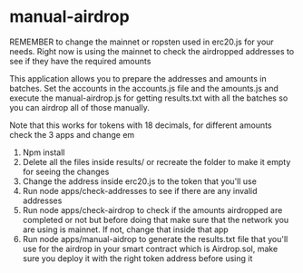 # manual-airdrop
REMEMBER to change the mainnet or ropsten used in erc20.js for your needs. Right now is using the mainnet to check the airdropped addresses to see if they have the required amounts 

This application allows you to prepare the addresses and amounts in batches. Set the accounts in the accounts.js file and the amounts.js and execute the manual-airdrop.js for getting results.txt with all the batches so you can airdrop all of those manually.

Note that this works for tokens with 18 decimals, for different amounts check the 3 apps and change em

1. Npm install
2. Delete all the files inside results/ or recreate the folder to make it empty for seeing the changes
3. Change the address inside erc20.js to the token that you'll use
4. Run node apps/check-addresses to see if there are any invalid addresses
5. Run node apps/check-airdrop to check if the amounts airdropped are completed or not but before doing that make sure that the network you are using is mainnet. If not, change that inside that app
6. Run node apps/manual-aidrop to generate the results.txt file that you'll use for the airdrop in your smart contract which is Airdrop.sol, make sure you deploy it with the right token address before using it
